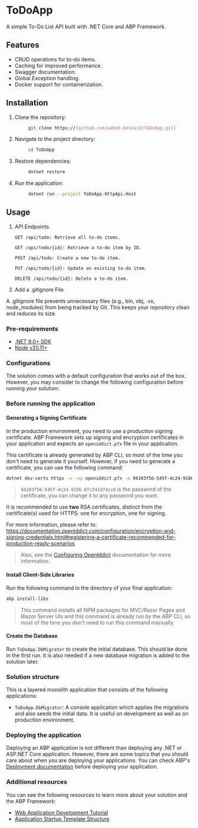 # ToDoApp

A simple To-Do List API built with .NET Core and ABP Framework.

## Features
- CRUD operations for to-do items.
- Caching for improved performance.
- Swagger documentation.
- Global Exception handling.
- Docker support for containerization.

## Installation
1. Clone the repository:
   ```bash
        git clone https://[github.com/waheb-benzaid/ToDoApp.git]

2. Navigate to the project directory:
   ```bash
        cd ToDoApp
   
3. Restore dependencies:
   ```bash
        dotnet restore
4. Run the application:
   ```bash
        dotnet run --project ToDoApp.HttpApi.Host

## Usage

1. API Endpoints

       GET /api/todo: Retrieve all to-do items.

       GET /api/todo/{id}: Retrieve a to-do item by ID.

       POST /api/todo: Create a new to-do item.

       PUT /api/todo/{id}: Update an existing to-do item.

       DELETE /api/todo/{id}: Delete a to-do item.
   
2.  Add a .gitignore File

   A .gitignore file prevents unnecessary files (e.g., bin, obj, .vs, node_modules) from being tracked by Git. This keeps your repository clean and reduces its size.



### Pre-requirements

* [.NET 9.0+ SDK](https://dotnet.microsoft.com/download/dotnet)
* [Node v20.11+](https://nodejs.org/en)

### Configurations

The solution comes with a default configuration that works out of the box. However, you may consider to change the following configuration before running your solution:


### Before running the application

#### Generating a Signing Certificate

In the production environment, you need to use a production signing certificate. ABP Framework sets up signing and encryption certificates in your application and expects an `openiddict.pfx` file in your application.

This certificate is already generated by ABP CLI, so most of the time you don't need to generate it yourself. However, if you need to generate a certificate, you can use the following command:

```bash
dotnet dev-certs https -v -ep openiddict.pfx -p 94103f56-545f-4c24-9186-8fc241d74cc0
```

> `94103f56-545f-4c24-9186-8fc241d74cc0` is the password of the certificate, you can change it to any password you want.

It is recommended to use **two** RSA certificates, distinct from the certificate(s) used for HTTPS: one for encryption, one for signing.

For more information, please refer to: https://documentation.openiddict.com/configuration/encryption-and-signing-credentials.html#registering-a-certificate-recommended-for-production-ready-scenarios

> Also, see the [Configuring OpenIddict](https://abp.io/docs/latest/deployment/configuring-openiddict#production-environment) documentation for more information.

#### Install Client-Side Libraries

Run the following command in the directory of your final application:

```bash
abp install-libs
```

> This command installs all NPM packages for MVC/Razor Pages and Blazor Server UIs and this command is already run by the ABP CLI, so most of the time you don't need to run this command manually.

#### Create the Database

Run `ToDoApp.DbMigrator` to create the initial database. This should be done in the first run. It is also needed if a new database migration is added to the solution later.

### Solution structure

This is a layered monolith application that consists of the following applications:

* `ToDoApp.DbMigrator`: A console application which applies the migrations and also seeds the initial data. It is useful on development as well as on production environment.

### Deploying the application

Deploying an ABP application is not different than deploying any .NET or ASP.NET Core application. However, there are some topics that you should care about when you are deploying your applications. You can check ABP's [Deployment documentation](https://abp.io/docs/latest/deployment) before deploying your application.

### Additional resources

You can see the following resources to learn more about your solution and the ABP Framework:

* [Web Application Development Tutorial](https://abp.io/docs/latest/tutorials/book-store/part-01?UI=Blazor&DB=EF)
* [Application Startup Template Structure](https://abp.io/docs/latest/solution-templates/layered-web-application)

